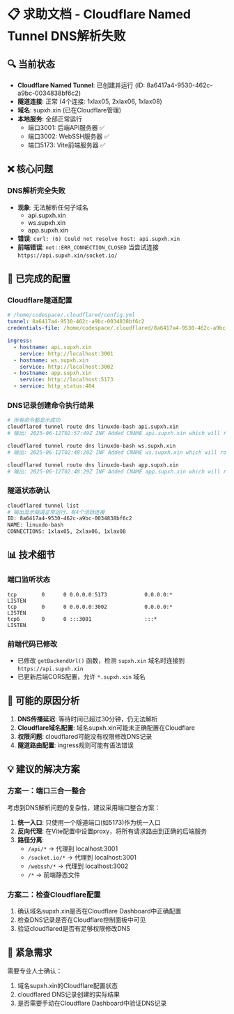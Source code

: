 # 📋 求助文档 - Cloudflare Named Tunnel DNS解析失败

## 🔍 当前状态
- **Cloudflare Named Tunnel**: 已创建并运行 (ID: 8a6417a4-9530-462c-a9bc-0034838bf6c2)
- **隧道连接**: 正常 (4个连接: 1xlax05, 2xlax06, 1xlax08)
- **域名**: supxh.xin (已在Cloudflare管理)
- **本地服务**: 全部正常运行
  - 端口3001: 后端API服务器 ✅
  - 端口3002: WebSSH服务器 ✅  
  - 端口5173: Vite前端服务器 ✅

## ❌ 核心问题

### DNS解析完全失败
- **现象**: 无法解析任何子域名
  - api.supxh.xin
  - ws.supxh.xin  
  - app.supxh.xin
- **错误**: `curl: (6) Could not resolve host: api.supxh.xin`
- **前端错误**: `net::ERR_CONNECTION_CLOSED` 当尝试连接 `https://api.supxh.xin/socket.io/`

## 🔧 已完成的配置

### Cloudflare隧道配置
```yaml
# /home/codespace/.cloudflared/config.yml
tunnel: 8a6417a4-9530-462c-a9bc-0034838bf6c2
credentials-file: /home/codespace/.cloudflared/8a6417a4-9530-462c-a9bc-0034838bf6c2.json

ingress:
  - hostname: api.supxh.xin
    service: http://localhost:3001
  - hostname: ws.supxh.xin  
    service: http://localhost:3002
  - hostname: app.supxh.xin
    service: http://localhost:5173
  - service: http_status:404
```

### DNS记录创建命令执行结果
```bash
# 所有命令都显示成功
cloudflared tunnel route dns linuxdo-bash api.supxh.xin
# 输出: 2025-06-12T02:57:49Z INF Added CNAME api.supxh.xin which will route to this tunnel

cloudflared tunnel route dns linuxdo-bash ws.supxh.xin
# 输出: 2025-06-12T02:48:20Z INF Added CNAME ws.supxh.xin which will route to this tunnel

cloudflared tunnel route dns linuxdo-bash app.supxh.xin  
# 输出: 2025-06-12T02:48:29Z INF Added CNAME app.supxh.xin which will route to this tunnel
```

### 隧道状态确认
```bash
cloudflared tunnel list
# 输出显示隧道正常运行，有4个活跃连接
ID: 8a6417a4-9530-462c-a9bc-0034838bf6c2
NAME: linuxdo-bash  
CONNECTIONS: 1xlax05, 2xlax06, 1xlax08
```

## 📊 技术细节

### 端口监听状态
```
tcp        0      0 0.0.0.0:5173            0.0.0.0:*               LISTEN      
tcp        0      0 0.0.0.0:3002            0.0.0.0:*               LISTEN      
tcp6       0      0 :::3001                 :::*                    LISTEN      
```

### 前端代码已修改
- 已修改 `getBackendUrl()` 函数，检测 `supxh.xin` 域名时连接到 `https://api.supxh.xin`
- 已更新后端CORS配置，允许 `*.supxh.xin` 域名

## 🤔 可能的原因分析
1. **DNS传播延迟**: 等待时间已超过30分钟，仍无法解析
2. **Cloudflare域名配置**: 域名supxh.xin可能未正确配置在Cloudflare
3. **权限问题**: cloudflared可能没有权限修改DNS记录
4. **隧道路由配置**: ingress规则可能有语法错误

## 💡 建议的解决方案

### 方案一：端口三合一整合
考虑到DNS解析问题的复杂性，建议采用端口整合方案：

1. **统一入口**: 只使用一个隧道端口(如5173)作为统一入口
2. **反向代理**: 在Vite配置中设置proxy，将所有请求路由到正确的后端服务
3. **路径分离**: 
   - `/api/*` → 代理到 localhost:3001
   - `/socket.io/*` → 代理到 localhost:3001  
   - `/webssh/*` → 代理到 localhost:3002
   - `/*` → 前端静态文件

### 方案二：检查Cloudflare配置
1. 确认域名supxh.xin是否在Cloudflare Dashboard中正确配置
2. 检查DNS记录是否在Cloudflare控制面板中可见
3. 验证cloudflared是否有足够权限修改DNS


## 🚨 紧急需求
需要专业人士确认：
1. 域名supxh.xin的Cloudflare配置状态
2. cloudflared DNS记录创建的实际结果
3. 是否需要手动在Cloudflare Dashboard中验证DNS记录
